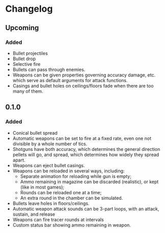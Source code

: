 Changelog
=========

Upcoming
--------
### Added
* Bullet projectiles
* Bullet drop
* Selective fire
* Bullets can pass through enemies.
* Weapons can be given properties governing accuracy damage, etc. which serve
  as default arguments for attack functions.
* Casings and bullet holes on ceilings/floors fade when there are too many of
  them.

0.1.0
-----
### Added
* Conical bullet spread
* Automatic weapons can be set to fire at a fixed rate, even one not divisible
  by a whole number of tics.
* Shotguns have both accuracy, which determines the general direction pellets
  will go, and spread, which determines how widely they spread apart.
* Weapons can eject bullet casings.
* Weapons can be reloaded in several ways, including:
    * Separate animation for reloading while gun is empty;
    * Ammo remaining in magazine can be discarded (realistic), or kept (like in
      most games);
    * Rounds can be reloaded one at a time;
    * An extra round in the chamber can be simulated.
* Bullets leave holes in floors/ceilings.
* Automatic weapon attack sounds can be 3-part loops, with an attack, sustain,
  and release
* Weapons can fire tracer rounds at intervals
* Custom status bar showing ammo remaining in weapon.
